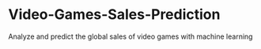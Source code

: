 # Video-Games-Sales-Prediction
Analyze and predict the global sales of video games with machine learning
